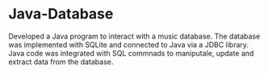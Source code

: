 # Java-Database

Developed a Java program to interact with a music database. The database was implemented with SQLite and connected to Java via a JDBC library.
Java code was integrated with SQL commnads to maniputale, update and extract data from the database.  
